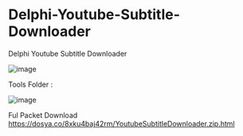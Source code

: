 # Delphi-Youtube-Subtitle-Downloader
Delphi Youtube Subtitle Downloader


![image](https://github.com/user-attachments/assets/398d9714-c6d2-4d56-976a-66dde696c94f)


Tools Folder :

![image](https://github.com/user-attachments/assets/e758a3d2-136f-43d3-af6b-d62f63004c0d)


Ful Packet Download
https://dosya.co/8xku4baj42rm/YoutubeSubtitleDownloader.zip.html
